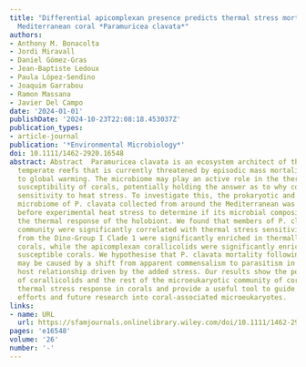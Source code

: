 ```yaml
---
title: "Differential apicomplexan presence predicts thermal stress mortality in the
  Mediterranean coral *Paramuricea clavata*"
authors:
- Anthony M. Bonacolta
- Jordi Miravall
- Daniel Gómez-Gras
- Jean-Baptiste Ledoux
- Paula López-Sendino
- Joaquim Garrabou
- Ramon Massana
- Javier Del Campo
date: '2024-01-01'
publishDate: '2024-10-23T22:08:18.453037Z'
publication_types:
- article-journal
publication: '*Environmental Microbiology*'
doi: 10.1111/1462-2920.16548
abstract: Abstract  Paramuricea clavata is an ecosystem architect of the Mediterranean
  temperate reefs that is currently threatened by episodic mass mortality events related
  to global warming. The microbiome may play an active role in the thermal stress
  susceptibility of corals, potentially holding the answer as to why corals show differential
  sensitivity to heat stress. To investigate this, the prokaryotic and eukaryotic
  microbiome of P. clavata collected from around the Mediterranean was characterised
  before experimental heat stress to determine if its microbial composition influences
  the thermal response of the holobiont. We found that members of P. clavata's microeukaryotic
  community were significantly correlated with thermal stress sensitivity. Syndiniales
  from the Dino-Group I Clade 1 were significantly enriched in thermally resistant
  corals, while the apicomplexan corallicolids were significantly enriched in thermally
  susceptible corals. We hypothesise that P. clavata mortality following heat stress
  may be caused by a shift from apparent commensalism to parasitism in the corallicolid-coral
  host relationship driven by the added stress. Our results show the potential importance
  of corallicolids and the rest of the microeukaryotic community of corals to understanding
  thermal stress response in corals and provide a useful tool to guide conservation
  efforts and future research into coral-associated microeukaryotes.
links:
- name: URL
  url: https://sfamjournals.onlinelibrary.wiley.com/doi/10.1111/1462-2920.16548
pages: 'e16548'
volume: '26'
number: '-'
---
```


